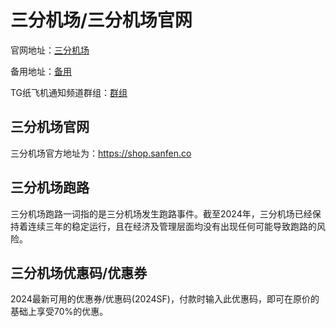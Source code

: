 # 三分机场/三分机场官网
官网地址：[三分机场](https://shop.sanfen.co) 

备用地址：[备用](https://shop.sanfen.co) 

TG纸飞机通知频道群组：[群组](https://t.me/s/sanfenjichang) 


## 三分机场官网
三分机场官方地址为：https://shop.sanfen.co

## 三分机场跑路

三分机场跑路一词指的是三分机场发生跑路事件。截至2024年，三分机场已经保持着连续三年的稳定运行，且在经济及管理层面均没有出现任何可能导致跑路的风险。

## 三分机场优惠码/优惠券
2024最新可用的优惠券/优惠码(2024SF)，付款时输入此优惠码，即可在原价的基础上享受70%的优惠。
